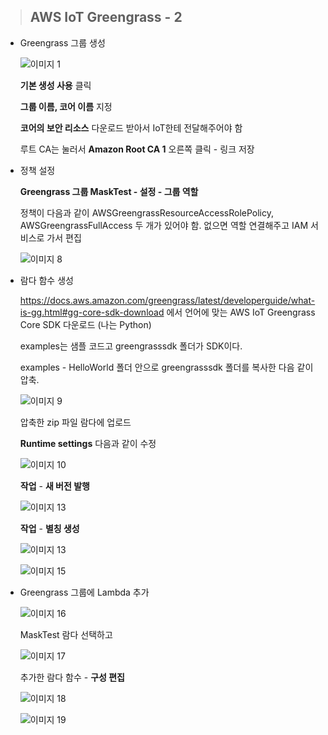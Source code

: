 ><h2>AWS IoT Greengrass - 2 </h2> 



- Greengrass 그룹 생성

  ![이미지 1](https://user-images.githubusercontent.com/30336831/100091049-71da3f80-2e97-11eb-9d3f-c14eabdd0067.png)

  <b>기본 생성 사용</b> 클릭

  <b>그룹 이름, 코어 이름</b> 지정

  <b>코어의 보안 리소스</b> 다운로드 받아서 IoT한테 전달해주어야 함

  루트 CA는 눌러서 <b>Amazon Root CA 1</b> 오른쪽 클릭 - 링크 저장 
  
  

- 정책 설정

  <b>Greengrass 그룹 MaskTest - 설정 - 그룹 역할</b>

  정책이 다음과 같이 AWSGreengrassResourceAccessRolePolicy, AWSGreengrassFullAccess 두 개가 있어야 함. 없으면 역할 연결해주고 IAM 서비스로 가서 편집

  ![이미지 8](https://user-images.githubusercontent.com/30336831/100091654-4015a880-2e98-11eb-94d3-a7855a28e702.png)

- 람다 함수 생성

  https://docs.aws.amazon.com/greengrass/latest/developerguide/what-is-gg.html#gg-core-sdk-download 에서 언어에 맞는 AWS IoT Greengrass Core SDK 다운로드 (나는 Python)

  examples는 샘플 코드고 greengrasssdk 폴더가 SDK이다.

  examples - HelloWorld 폴더 안으로 greengrasssdk 폴더를 복사한 다음 같이 압축.

  

  ![이미지 9](https://user-images.githubusercontent.com/30336831/100092195-04c7a980-2e99-11eb-8d03-44bd7e427220.png)

  

  압축한 zip 파일 람다에 업로드

  <b>Runtime settings</b> 다음과 같이 수정

  ![이미지 10](https://user-images.githubusercontent.com/30336831/100092346-3e001980-2e99-11eb-94a9-ad2bd88cdb33.png)

  

  <b>작업</b> - <b>새 버전 발행</b>

  ![이미지 13](https://user-images.githubusercontent.com/30336831/100092529-920afe00-2e99-11eb-9248-75af3efa8d08.png)

  

  <b>작업</b> - <b>별칭 생성</b>

  ![이미지 13](https://user-images.githubusercontent.com/30336831/100092670-cc749b00-2e99-11eb-8fcf-dd0105e70f84.png)

  ![이미지 15](https://user-images.githubusercontent.com/30336831/100092853-1493bd80-2e9a-11eb-928f-620c9609ecf4.png)



- Greengrass 그룹에 Lambda 추가

  ![이미지 16](https://user-images.githubusercontent.com/30336831/100093101-64728480-2e9a-11eb-80c6-1f389d374e46.png)

  MaskTest 람다 선택하고

  ![이미지 17](https://user-images.githubusercontent.com/30336831/100093308-b0252e00-2e9a-11eb-8fe4-6ba1a573bb58.png)

  

  추가한 람다 함수 - <b>구성 편집</b>

  ![이미지 18](https://user-images.githubusercontent.com/30336831/100093527-009c8b80-2e9b-11eb-8687-af312b612497.png)

  ![이미지 19](https://user-images.githubusercontent.com/30336831/100093622-20cc4a80-2e9b-11eb-9c02-6a89b96c8878.png)